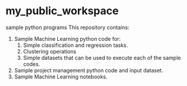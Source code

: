 # my_public_workspace
sample python programs
This repository contains:
  1. Sample Machine Learning python code for:
      1. Simple classification and regression tasks.
      2. Clustering operations
      3. Simple datasets that can be used to execute each of the sample codes.
  2. Sample project management python code and input dataset.
  3. Sample Machine Learning notebooks.
